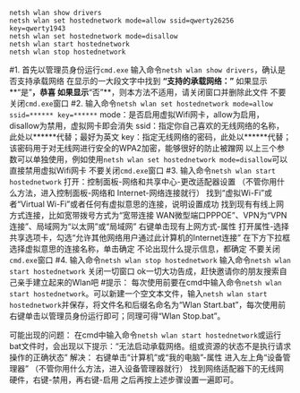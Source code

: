 ```
netsh wlan show drivers
netsh wlan set hostednetwork mode=allow ssid=qwerty26256 key=qwerty1943
netsh wlan set hostednetwork mode=disallow
netsh wlan start hostednetwork
netsh wlan stop hostednetwork
```
#1.
首先以管理员身份运行`cmd.exe`
输入命令`netsh wlan show drivers`，确认是否支持承载网络
在显示的一大段文字中找到 **“支持的承载网络：”**
如果显示**“是”**，恭喜
如果显示**“否”**，则本方法不适用，请关闭窗口并删除此文件
不要关闭`cmd.exe`窗口
#2.
输入命令`netsh wlan set hostednetwork mode=allow ssid=****** key=******`
mode：是否启用虚拟Wifi网卡，allow为启用，disallow为禁用，虚拟网卡即会消失
ssid：指定你自己喜欢的无线网络的名称，此处以\*\*\*\*\*\*代替；最好为英文
key：指定无线网络的密码，此处以\*\*\*\*\*\*代替；该密码用于对无线网进行安全的WPA2加密，能够很好的防止被蹭网
以上三个参数可以单独使用，例如使用`netsh wlan set hostednetwork mode=disallow`可以直接禁用虚拟Wifi网卡
不要关闭`cmd.exe`窗口
#3.
输入命令`netsh wlan start hostednetwork`
打开：控制面板-网络和共享中心-更改适配器设置
（不管你用什么方法，进入控制面板-网络和 Internet-网络连接就行）
找到“虚拟Wi-Fi”或者“Virtual Wi-Fi”或者任何有虚拟意思的连接，说明设置成功
找到现有有线上网方式连接，比如宽带拨号方式为“宽带连接 WAN微型端口PPPOE”、VPN为“VPN连接”、局域网为“以太网”或“局域网”
右键单击现有上网方式-属性
打开属性-选择共享选项卡，勾选“允许其他网络用户通过此计算机的Internet连接”
在下方下拉框选择虚拟意思的连接名称，单击确定
不论出现什么提示信息，都确定
不要关闭`cmd.exe`窗口
#4.
输入命令`netsh wlan stop hostednetwork`
输入命令`netsh wlan start hostednetwork`
关闭一切窗口
ok一切大功告成，赶快邀请你的朋友搜索自己亲手建立起来的Wlan吧
#提示：
每次使用前要在cmd中输入命令`netsh wlan start hostednetwork`。可以新建一个空文本文件，输入`netsh wlan start hostednetwork`并保存，将文件名和后缀名命名为“Wlan Start.bat”，每次使用前右键单击以管理员身份运行即可；同理可得“Wlan Stop.bat”。

可能出现的问题：
在cmd中输入命令`netsh wlan start hostednetwork`或运行bat文件时，会出现以下提示：“无法启动承载网络。组或资源的状态不是执行请求操作的正确状态”
解决：
右键单击“计算机”或“我的电脑”-属性
进入左上角“设备管理器”
（不管你用什么方法，进入设备管理器就行）
找到网络适配器下的无线网硬件，右键-禁用，再右键-启用
之后再按上述步骤设置一遍即可。